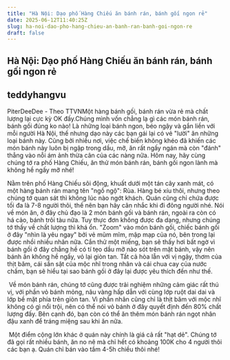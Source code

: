 ```yaml
---
title: "Hà Nội: Dạo phố Hàng Chiếu ăn bánh rán, bánh gối ngon rẻ"
date: 2025-06-12T11:40:25Z
slug: ha-noi-dao-pho-hang-chieu-an-banh-ran-banh-goi-ngon-re
draft: false
---
```


## Hà Nội: Dạo phố Hàng Chiếu ăn bánh rán, bánh gối ngon rẻ

## teddyhangvu

PiterDeeDee - Theo TTVN​Một hàng bánh gối, bánh rán vừa rẻ mà chất lượng lại cực kỳ OK đấy.​Chúng mình vốn chẳng lạ gì các món bánh rán, bánh gối đúng ko nào! Là những loại bánh ngon, béo ngậy và gắn liền với mỗi người Hà Nội, thế nhưng dạo này các bạn gái lại có vẻ "lười" ăn những loại bánh này. Cũng bởi nhiều nơi, việc chế biến không khéo đã khiến các món bánh này luôn bị ngập trong dầu, mỡ, ăn rất ngấy ngán mà còn "đánh" thẳng vào nỗi ám ảnh thừa cân của các nàng nữa. Hôm nay, hãy cùng chúng tớ ra phố Hàng Chiếu, ăn thử món bánh rán, bánh gối ngon lành mà không hề ngấy mỡ nhé!

Nằm trên phố Hàng Chiếu sôi động, khuất dưới một tán cây xanh mát, có một hàng bánh rán mang tên "ngồ ngộ": Rùa. Hàng bé xíu thôi, nhưng theo chúng tớ quan sát thì không lúc nào ngớt khách. Quán cũng chỉ chứa được tối đa là 7-8 người thôi, thế nên bạn hãy cân nhắc khi đi đông người nhé.
​​Nói về món ăn, ở đây chủ đạo là 2 món bánh gối và bánh rán, ngoài ra còn có há cảo, bánh trôi tàu nữa. Tuy thực đơn không được đa dạng, nhưng chúng tớ thấy về chất lượng thì khá ổn. 
"Zoom" vào món bánh gối, chiếc bánh gối ở đây "nhìn là yêu ngay" bởi vẻ mũm mĩm, mập mạp của nó, bên trong lại được nhồi nhiều nhân nữa. Cắn thử một miếng, bạn sẽ thấy hơi bất ngờ vì bánh gối ở đây chẳng hề có tí tẹo dầu mỡ nào sót trên mặt bánh, vậy nên bánh ăn không hề ngấy, vỏ lại giòn tan. Tất cả hòa lẫn với vị ngậy, thơm của thịt băm, cái sần sật của mộc nhĩ trong nhân và cái chua cay của nước chấm, bạn sẽ hiểu tại sao bánh gối ở đây lại được yêu thích đến như thế.

​
​Về món bánh rán, chúng tớ cũng được trải nghiệm những cảm giác rất thú vị, với phần vỏ bánh mỏng, nâu vàng hấp dẫn với cùng lớp ruột dai dai và lớp bề mặt phía trên giòn tan. Vì phần nhân cũng chỉ là thịt băm với mộc nhĩ không có gì nổi trội, nên có thể nói vỏ bánh ở đây quyết định đến 80% chất lượng đấy. Bên cạnh đó, bạn còn có thể ăn thêm món bánh rán ngọt nhân đậu xanh để tráng miệng sau khi ăn nữa. 

​
​Một điểm cộng lớn khác ở quán này chính là giá cả rất "hạt dẻ". Chúng tớ đã gọi rất nhiều bánh, ăn no nê mà chỉ hết có khoảng 100K cho 4 người thôi các bạn ạ. Quán chỉ bán vào tầm 4-5h chiều thôi nhé!​